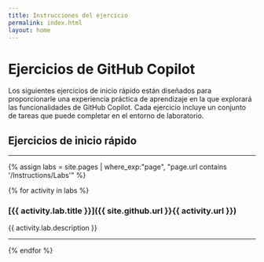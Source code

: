 ```yaml
---
title: Instrucciones del ejercicio
permalink: index.html
layout: home
---
```


# Ejercicios de GitHub Copilot

Los siguientes ejercicios de inicio rápido están diseñados para proporcionarle una experiencia práctica de aprendizaje en la que explorará las funcionalidades de GitHub Copilot. Cada ejercicio incluye un conjunto de tareas que puede completar en el entorno de laboratorio.

## Ejercicios de inicio rápido
<hr>

{% assign labs = site.pages | where_exp:"page", "page.url contains '/Instructions/Labs'" %}

{% for activity in labs  %}

### [{{ activity.lab.title }}]({{ site.github.url }}{{ activity.url }})
{{ activity.lab.description }}
<hr>
{% endfor %}
